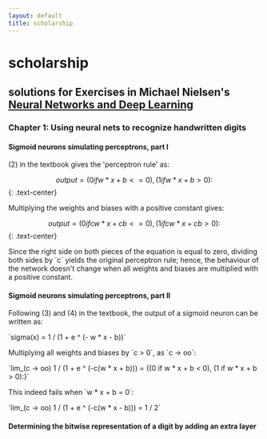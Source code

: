```yaml
---
layout: default
title: scholarship
---
```


# scholarship

## solutions for Exercises in Michael Nielsen's [Neural Networks and Deep Learning](http://neuralnetworksanddeeplearning.com/)

### Chapter 1: Using neural nets to recognize handwritten digits</h3>
      
#### Sigmoid neurons simulating perceptrons, part I
      
(2) in the textbook gives the 'perceptron rule' as:

$$ output = {(0 if w * x + b <= 0), (1 if w * x + b > 0):} $$
{: .text-center}

Multiplying the weights and biases with a positive constant gives:

$$ output = {(0 if cw * x + cb <= 0), (1 if cw * x + cb > 0):} $$
{: .text-center}

<p>
Since the right side on both pieces of the equation is equal to zero, dividing both sides by `c` yields the original perceptron rule; hence, the behaviour of the network doesn't change when all weights and biases are multiplied with a positive constant.
</p>

#### Sigmoid neurons simulating perceptrons, part II 

Following (3) and (4) in the textbook, the output of a sigmoid neuron can be written as:

<p>
`sigma(x) = 1 / (1 + e ^ (- w * x - b))`
</p>

<p>
Multiplying all weights and biases by `c > 0`, as `c -> oo`:
</p>

<p>
`lim_(c -> oo) 1 / (1 + e ^ (-c(w * x + b))) = {(0 if w * x + b < 0), (1 if w * x + b > 0):}`
</p>

<p>
This indeed fails when `w * x + b = 0`:
</p>

<p>
`lim_(c -> oo) 1 / (1 + e ^ (-c(w * x - b))) = 1 / 2`
</p>

#### Determining the bitwise representation of a digit by adding an extra layer


<script type="text/x-mathjax-config">
  MathJax.Hub.Config({
    tex2jax: {
      inlineMath: [ ['$$','$$'] ],
      displayMath: [ ['$$','$$'] ]
    },
  });
</script>
<script type="text/javascript" async
  src="https://cdn.mathjax.org/mathjax/latest/MathJax.js?config=AM_CHTML">
</script>

<script>
$(document).ready(function() {
  $('h2').wrap("<div class='page-header'></div>");
});
</script>
